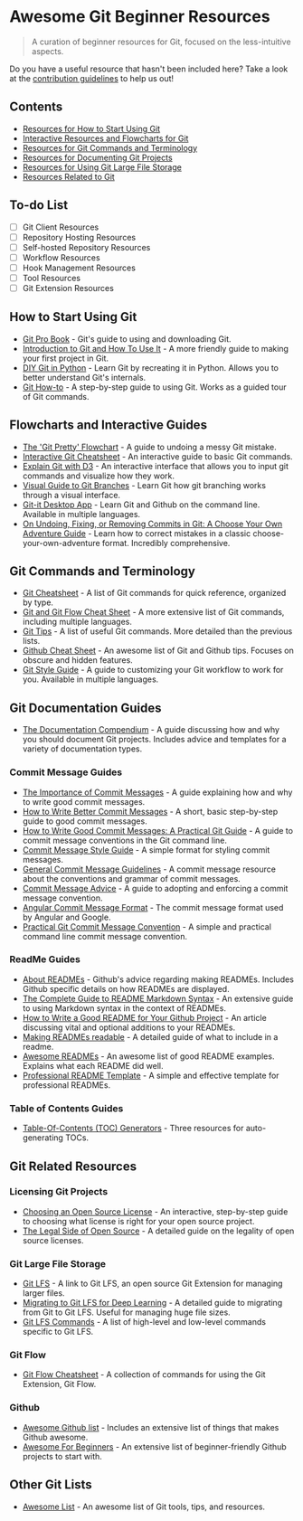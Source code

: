 # Awesome Git Beginner Resources

> A curation of beginner resources for Git, focused on the less-intuitive aspects. 

Do you have a useful resource that hasn't been included here? Take a look at the [contribution guidelines](CONTRIBUTING.md) to help us out!

## Contents
* [Resources for How to Start Using Git](#how-to-start-using-git)
* [Interactive Resources and Flowcharts for Git](#flowcharts-and-interactive-guides)
* [Resources for Git Commands and Terminology](#git-commands-and-terminology)
* [Resources for Documenting Git Projects](#git-documentation-guides)
* [Resources for Using Git Large File Storage](#git-large-file-storage)
* [Resources Related to Git](#git-related-resources)

## To-do List
- [ ] Git Client Resources
- [ ] Repository Hosting Resources
- [ ] Self-hosted Repository Resources
- [ ] Workflow Resources
- [ ] Hook Management Resources
- [ ] Tool Resources
- [ ] Git Extension Resources

## How to Start Using Git
- [Git Pro Book](https://git-scm.com/book/en/v2) - Git's guide to using and downloading Git.
- [Introduction to Git and How To Use It](https://www.freecodecamp.org/news/what-is-git-and-how-to-use-it-c341b049ae61/) - A more friendly guide to making your first project in Git.
- [DIY Git in Python](https://www.leshenko.net/p/ugit/#) - Learn Git by recreating it in Python. Allows you to better understand Git's internals.
- [Git How-to](https://githowto.com/) - A step-by-step guide to using Git. Works as a guided tour of Git commands.

## Flowcharts and Interactive Guides
- [The 'Git Pretty' Flowchart](http://justinhileman.info/article/git-pretty/git-pretty.png) - A guide to undoing a messy Git mistake.
- [Interactive Git Cheatsheet](http://ndpsoftware.com/git-cheatsheet.html) - An interactive guide to basic Git commands.
- [Explain Git with D3](https://onlywei.github.io/explain-git-with-d3/) - An interactive interface that allows you to input git commands and visualize how they work.
- [Visual Guide to Git Branches](https://learngitbranching.js.org/) - Learn Git how git branching works through a visual interface.
- [Git-it Desktop App](https://github.com/jlord/git-it-electron) - Learn Git and Github on the command line. Available in multiple languages.
- [On Undoing, Fixing, or Removing Commits in Git: A Choose Your Own Adventure Guide](https://sethrobertson.github.io/GitFixUm/fixup.html) - Learn how to correct mistakes in a classic choose-your-own-adventure format. Incredibly comprehensive.

## Git Commands and Terminology
- [Git Cheatsheet](http://git-cheatsheet.com/) - A list of Git commands for quick reference, organized by type.
- [Git and Git Flow Cheat Sheet](https://github.com/arslanbilal/git-cheat-sheet) - A more extensive list of Git commands, including multiple languages.
- [Git Tips](https://github.com/git-tips/tips) - A list of useful Git commands. More detailed than the previous lists.
- [Github Cheat Sheet](https://github.com/tiimgreen/github-cheat-sheet) - An awesome list of Git and Github tips. Focuses on obscure and hidden features.
- [Git Style Guide](https://github.com/agis/git-style-guide) - A guide to customizing your Git workflow to work for you. Available in multiple languages.

## Git Documentation Guides
- [The Documentation Compendium](https://github.com/kylelobo/The-Documentation-Compendium) - A guide discussing how and why you should document Git projects. Includes advice and templates for a variety of documentation types.

### Commit Message Guides
- [The Importance of Commit Messages](https://github.com/RomuloOliveira/commit-messages-guide) - A guide explaining how and why to write good commit messages.
- [How to Write Better Commit Messages](https://www.freecodecamp.org/news/how-to-write-better-git-commit-messages/) - A short, basic step-by-step guide to good commit messages.
- [How to Write Good Commit Messages: A Practical Git Guide](https://www.freecodecamp.org/news/writing-good-commit-messages-a-practical-guide/) - A guide to commit message conventions in the Git command line.
- [Commit Message Style Guide](https://www.conventionalcommits.org/en/v1.0.0/) - A simple format for styling commit messages.
- [General Commit Message Guidelines](https://initialcommit.com/blog/git-commit-messages-best-practices) - A commit message resource about the conventions and grammar of commit messages.
- [Commit Message Advice](https://www.datree.io/resources/git-commit-message) - A guide to adopting and enforcing a commit message convention. 
- [Angular Commit Message Format](https://github.com/angular/angular/blob/main/CONTRIBUTING.md#commit) - The commit message format used by Angular and Google.
- [Practical Git Commit Message Convention](https://dev.to/ishanmakadia/git-commit-message-convention-that-you-can-follow-1709) - A simple and practical command line commit message convention.

### ReadMe Guides
- [About READMEs](https://docs.github.com/en/repositories/managing-your-repositorys-settings-and-features/customizing-your-repository/about-readmes) - Github's advice regarding making READMEs. Includes Github specific details on how READMEs are displayed.
- [The Complete Guide to README Markdown Syntax](https://github.com/darsaveli/Readme-Markdown-Syntax) - An extensive guide to using Markdown syntax in the context of READMEs.
- [How to Write a Good README for Your Github Project](https://www.freecodecamp.org/news/how-to-write-a-good-readme-file/) - An article discussing vital and optional additions to your READMEs.
- [Making READMEs readable](https://github.com/18F/open-source-guide/blob/18f-pages/pages/making-readmes-readable.md) - A detailed guide of what to include in a readme. 
- [Awesome READMEs](https://github.com/matiassingers/awesome-readme) - An awesome list of good README examples. Explains what each README did well.
- [Professional README Template](https://coding-boot-camp.github.io/full-stack/github/professional-readme-guide) - A simple and effective template for professional READMEs.

### Table of Contents Guides
- [Table-Of-Contents (TOC) Generators](https://github.com/sindresorhus/stuff/blob/main/toc-generators.md) - Three resources for auto-generating TOCs.

## Git Related Resources

### Licensing Git Projects
- [Choosing an Open Source License](https://choosealicense.com/) - An interactive, step-by-step guide to choosing what license is right for your open source project.
- [The Legal Side of Open Source](https://opensource.guide/legal/) - A detailed guide on the legality of open source licenses.

### Git Large File Storage
- [Git LFS](https://git-lfs.com/) - A link to Git LFS, an open source Git Extension for managing larger files.
- [Migrating to Git LFS for Deep Learning](https://medium.com/vooban-ai/migrating-to-git-lfs-for-developing-deep-learning-applications-with-large-files-89132cedf08) - A detailed guide to migrating from Git to Git LFS. Useful for managing huge file sizes.
- [Git LFS Commands](https://helpmanual.io/man1/git-lfs/) - A list of high-level and low-level commands specific to Git LFS.

### Git Flow
- [Git Flow Cheatsheet](https://github.com/danielkummer/git-flow-cheatsheet) - A collection of commands for using the Git Extension, Git Flow.

### Github
- [Awesome Github list](https://github.com/phillipadsmith/awesome-github) - Includes an extensive list of things that makes Github awesome.
- [Awesome For Beginners](https://github.com/MunGell/awesome-for-beginners) - An extensive list of beginner-friendly Github projects to start with.

## Other Git Lists
- [Awesome List](https://github.com/dictcp/awesome-git) - An awesome list of Git tools, tips, and resources.
